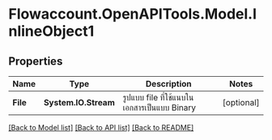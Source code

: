 
# Flowaccount.OpenAPITools.Model.InlineObject1

## Properties

Name | Type | Description | Notes
------------ | ------------- | ------------- | -------------
**File** | **System.IO.Stream** | รูปแบบ file ที่ใช้แนบในเอกสารเป็นแบบ Binary | [optional] 

[[Back to Model list]](../README.md#documentation-for-models)
[[Back to API list]](../README.md#documentation-for-api-endpoints)
[[Back to README]](../README.md)

